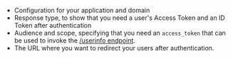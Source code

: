 * Configuration for your application and domain
* Response type, to show that you need a user's Access Token and an ID Token after authentication
* Audience and scope, specifying that you need an `access_token` that can be used to invoke the <a href="/api/authentication#get-user-info" target="_blank">/userinfo endpoint</a>.
* The URL where you want to redirect your users after authentication.
